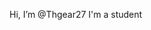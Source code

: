 Hi, I’m @Thgear27
I'm a student


<!---
Thgear27/Thgear27 is a ✨ special ✨ repository because its `README.md` (this file) appears on your GitHub profile.
You can click the Preview link to take a look at your changes.
--->
